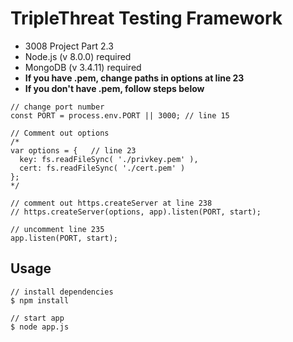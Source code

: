 # TripleThreat Testing Framework
- 3008 Project Part 2.3
- Node.js (v 8.0.0) required
- MongoDB (v 3.4.11) required
- **If you have .pem, change paths in options at line 23**
- **If you don't have .pem, follow steps below**

```
// change port number
const PORT = process.env.PORT || 3000; // line 15

// Comment out options
/*
var options = {   // line 23
  key: fs.readFileSync( './privkey.pem' ),
  cert: fs.readFileSync( './cert.pem' )
};
*/

// comment out https.createServer at line 238
// https.createServer(options, app).listen(PORT, start);

// uncomment line 235
app.listen(PORT, start); 
```

## Usage

```
// install dependencies
$ npm install

// start app
$ node app.js
```
